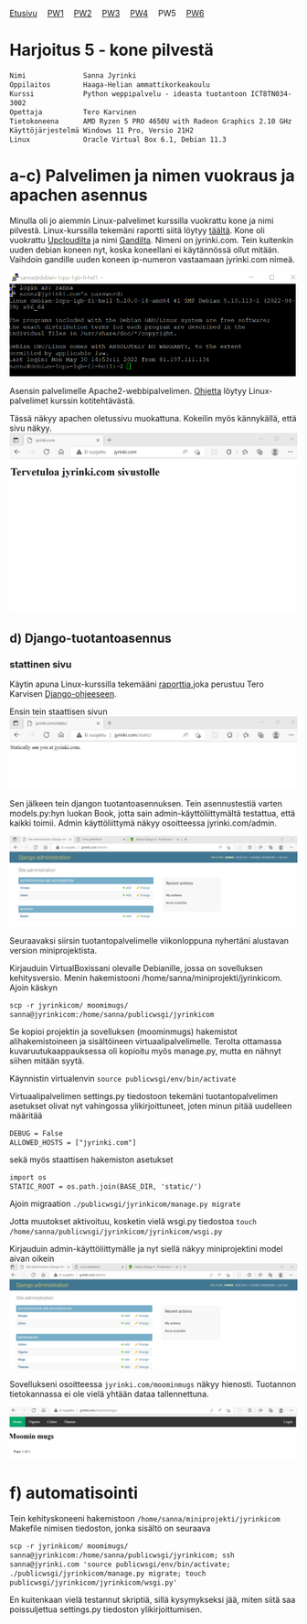 [Etusivu](index.html) 
&emsp;[PW1](pw1.html)
&emsp;[PW2](pw2.html)
&emsp;[PW3](pw3.html)
&emsp;[PW4](pw4.html)
&emsp;PW5
&emsp;[PW6](pw6.html)

# Harjoitus 5 - kone pilvestä

```
Nimi              Sanna Jyrinki
Oppilaitos        Haaga-Helian ammattikorkeakoulu
Kurssi            Python weppipalvelu - ideasta tuotantoon ICT8TN034-3002
Opettaja          Tero Karvinen
Tietokoneena      AMD Ryzen 5 PRO 4650U with Radeon Graphics 2.10 GHz
Käyttöjärjestelmä Windows 11 Pro, Versio 21H2
Linux             Oracle Virtual Box 6.1, Debian 11.3
```

# a-c) Palvelimen ja nimen vuokraus ja apachen asennus

Minulla oli jo aiemmin Linux-palvelimet kurssilla vuokrattu kone ja nimi pilvestä. Linux-kurssilla tekemäni raportti siitä löytyy [täältä](https://jyrinsan.github.io/linuxpalvelimet/h4.html). Kone oli vuokrattu [Upcloudilta](https://upcloud.com/) ja nimi [Gandilta](https://www.gandi.net/). Nimeni on jyrinki.com. Tein kuitenkin uuden debian koneen nyt, koska koneellani ei käytännössä ollut mitään. Vaihdoin gandille uuden koneen ip-numeron vastaamaan jyrinki.com nimeä.

<kbd><img src="pw5_images/pw5_img1.PNG" /></kbd>

Asensin palvelimelle Apache2-webbipalvelimen. [Ohjetta](https://jyrinsan.github.io/linuxpalvelimet/h3.html) löytyy Linux-palvelimet kurssin kotitehtävästä.

Tässä näkyy apachen oletussivu muokattuna. Kokeilin myös kännykällä, että sivu näkyy.
<kbd><img src="pw5_images/pw5_img2.PNG" /></kbd>

## d) Django-tuotantoasennus

### stattinen sivu

Käytin apuna Linux-kurssilla tekemääni [raporttia](https://jyrinsan.github.io/linuxpalvelimet/h5.html),joka perustuu Tero Karvisen [Django-ohjeeseen](https://terokarvinen.com/2022/deploy-django/?fromSearch=django).

Ensin tein staattisen sivun
<kbd><img src="pw5_images/pw5_img3.PNG" /></kbd>

Sen jälkeen tein djangon tuotantoasennuksen. Tein asennustestiä varten models.py:hyn luokan Book, jotta sain admin-käyttöliittymältä testattua, että kaikki toimii. Admin käyttöliittymä näkyy osoitteessa jyrinki.com/admin.

<kbd><img src="pw5_images/pw5_img4.PNG" /></kbd>

Seuraavaksi siirsin tuotantopalvelimelle viikonloppuna nyhertäni alustavan version miniprojektista.

Kirjauduin VirtualBoxissani olevalle Debianille, jossa on sovelluksen kehitysversio. Menin hakemistooni /home/sanna/miniprojekti/jyrinkicom. Ajoin käskyn
```
scp -r jyrinkicom/ moomimugs/ sanna@jyrinkicom:/home/sanna/publicwsgi/jyrinkicom
```
Se kopioi projektin ja sovelluksen (moominmugs) hakemistot alihakemistoineen ja sisältöineen virtuaalipalvelimelle. Terolta ottamassa kuvaruutukaappauksessa oli kopioitu myös manage.py, mutta en nähnyt siihen mitään syytä.

Käynnistin virtualenvin `source publicwsgi/env/bin/activate` 

Virtuaalipalvelimen settings.py tiedostoon tekemäni tuotantopalvelimen asetukset olivat nyt vahingossa ylikirjoittuneet, joten minun pitää uudelleen määritää
```
DEBUG = False
ALLOWED_HOSTS = ["jyrinki.com"]
```
sekä myös staattisen hakemiston asetukset
```
import os
STATIC_ROOT = os.path.join(BASE_DIR, 'static/')
```

Ajoin migraation `./publicwsgi/jyrinkicom/manage.py migrate`

Jotta muutokset aktivoituu, kosketin vielä wsgi.py tiedostoa `touch /home/sanna/publicwsgi/jyrinkicom/jyrinkicom/wsgi.py`

Kirjauduin admin-käyttöliittymälle ja nyt siellä näkyy miniprojektini model aivan oikein
<kbd><img src="pw5_images/pw5_img5.PNG" /></kbd>

Sovellukseni osoitteessa `jyrinki.com/moominmugs` näkyy hienosti. Tuotannon tietokannassa ei ole vielä yhtään dataa tallennettuna.

<kbd><img src="pw5_images/pw5_img6.PNG" /></kbd>

# f) automatisointi

Tein kehityskoneeni hakemistoon `/home/sanna/miniprojekti/jyrinkicom` Makefile nimisen tiedoston, jonka sisältö on seuraava
```
scp -r jyrinkicom/ moomimugs/ sanna@jyrinkicom:/home/sanna/publicwsgi/jyrinkicom; ssh sanna@jyrinki.com 'source publicwsgi/env/bin/activate; ./publicwsgi/jyrinkicom/manage.py migrate; touch publicwsgi/jyrinkicom/jyrinkicom/wsgi.py'
```

En kuitenkaan vielä testannut skriptiä, sillä kysymykseksi jää, miten siitä saa poissuljettua settings.py tiedoston ylikirjoittumisen.